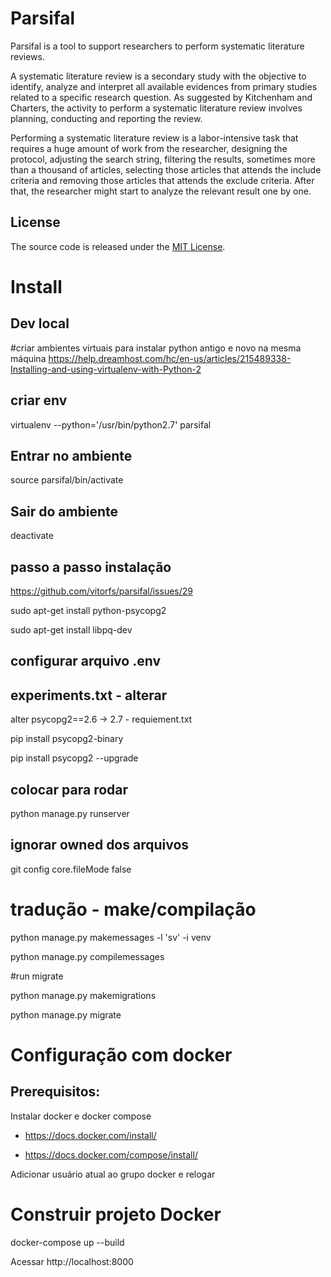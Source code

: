 # Parsifal

Parsifal is a tool to support researchers to perform systematic literature reviews.

A systematic literature review is a secondary study with the objective to identify, analyze and interpret all available evidences from primary studies related to a specific research question. As suggested by Kitchenham and Charters, the activity to perform a systematic literature review involves planning, conducting and reporting the review.

Performing a systematic literature review is a labor-intensive task that requires a huge amount of work from the researcher, designing the protocol, adjusting the search string, filtering the results, sometimes more than a thousand of articles, selecting those articles that attends the include criteria and removing those articles that attends the exclude criteria. After that, the researcher might start to analyze the relevant result one by one.

## License

The source code is released under the [MIT License](https://github.com/vitorfs/parsifal/blob/master/LICENSE).

# Install

## Dev local
#criar ambientes virtuais para instalar python antigo e novo na mesma máquina
https://help.dreamhost.com/hc/en-us/articles/215489338-Installing-and-using-virtualenv-with-Python-2

## criar env
virtualenv --python='/usr/bin/python2.7' parsifal

## Entrar no ambiente
source parsifal/bin/activate

## Sair do ambiente 
deactivate

## passo a passo instalação
https://github.com/vitorfs/parsifal/issues/29

sudo apt-get install python-psycopg2

sudo apt-get install libpq-dev



## configurar arquivo .env

## experiments.txt - alterar
alter psycopg2==2.6 -> 2.7 - requiement.txt

pip install psycopg2-binary

pip install psycopg2 --upgrade

## colocar para rodar
python manage.py runserver

## ignorar owned dos arquivos
git config core.fileMode false

# tradução - make/compilação
python manage.py makemessages -l 'sv' -i venv

python manage.py compilemessages


#run migrate

python manage.py makemigrations

python manage.py migrate


# Configuração com docker

## Prerequisitos:

Instalar docker e docker compose

* https://docs.docker.com/install/

* https://docs.docker.com/compose/install/

Adicionar usuário atual ao grupo docker e relogar

# Construir projeto Docker

docker-compose up --build

Acessar http://localhost:8000

